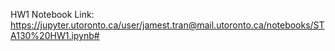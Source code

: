 HW1 Notebook Link: https://jupyter.utoronto.ca/user/jamest.tran@mail.utoronto.ca/notebooks/STA130%20HW1.ipynb#

